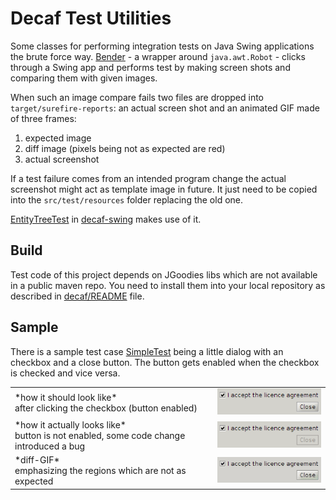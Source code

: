 # Decaf Test Utilities

Some classes for performing integration tests on Java Swing applications the brute force way. [Bender](src/main/java/com/bensler/decaf/testutil/Bender.java) - a wrapper around `java.awt.Robot` - clicks through a Swing app and performs test by making screen shots and comparing them with given images.

When such an image compare fails two files are dropped into `target/surefire-reports`: an actual screen shot and an animated GIF made of three frames:
 1.  expected image
 2.  diff image (pixels being not as expected are red)
 3.  actual screenshot

If a test failure comes from an intended program change the actual screenshot might act as template image in future. It just need to be copied into the `src/test/resources` folder replacing the old one.

[EntityTreeTest](../decaf-swing/src/test/java/com/bensler/decaf/swing/tree/EntityTreeTest.java) in [decaf-swing](../decaf-swing) makes use of it.

## Build
Test code of this project depends on JGoodies libs which are not available in a public maven repo. You need to install them into your local repository as described in [decaf/README](../README.md) file.

## Sample
There is a sample test case [SimpleTest](src/test/java/com/bensler/decaf/testutil/SimpleTest.java) being a little dialog with an checkbox and a close button. The button gets enabled when the checkbox is checked and vice versa.

<table border=0>
  <tr>
    <td> *how it should look like* <br>
    after clicking the checkbox (button enabled)</td>
    <td><img src="doc/com.bensler.decaf.testutil.SimpleTest.interactive.png" /></td>
  </tr>
  <tr>
    <td> *how it actually looks like* <br>
    button is not enabled, some code change introduced a bug</td>
    <td><img src="doc/com.bensler.decaf.testutil.SimpleTest.interactive.actual.png" /></td>
  </tr>
  <tr>
    <td> *diff-GIF* <br>
    emphasizing the regions which are not as expected</td>
    <td><img src="doc/com.bensler.decaf.testutil.SimpleTest.interactive.failed.gif" /></td>
  </tr>
</table>
 